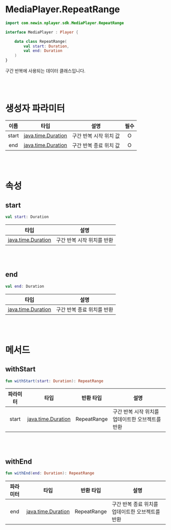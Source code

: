# MediaPlayer.RepeatRange

```kotlin
import com.newin.nplayer.sdk.MediaPlayer.RepeatRange
```

```kotlin
interface MediaPlayer : Player {

    data class RepeatRange(
        val start: Duration,
        val end: Duration
    )
}
```
구간 반복에 사용되는 데이터 클래스입니다.

<br><br>
# 생성자 파라미터

|이름|타입|설명|필수|
|:--:|:--:|:--:|:--:|
|start|[java.time.Duration](https://developer.android.com/reference/java/time/Duration)|구간 반복 시작 위치 값|O|
|end|[java.time.Duration](https://developer.android.com/reference/java/time/Duration)|구간 반복 종료 위치 값|O|

<br><br>
# 속성

## start
```kotlin
val start: Duration
```
|타입|설명|
|:--:|:--:|
|[java.time.Duration](https://developer.android.com/reference/java/time/Duration)|구간 반복 시작 위치를 반환|

<br><br>
## end
```kotlin
val end: Duration
```
|타입|설명|
|:--:|:--:|
|[java.time.Duration](https://developer.android.com/reference/java/time/Duration)|구간 반복 종료 위치를 반환|

<br><br>
# 메서드

## withStart
```kotlin
fun withStart(start: Duration): RepeatRange
```
|파라미터|타입|반환 타입|설명|
|:--:|:--:|:--:|--|
|start|[java.time.Duration](https://developer.android.com/reference/java/time/Duration)|RepeatRange|구간 반복 시작 위치를 업데이트한 오브젝트를 반환|

<br><br>
## withEnd
```kotlin
fun withEnd(end: Duration): RepeatRange
```
|파라미터|타입|반환 타입|설명|
|:--:|:--:|:--:|--|
|end|[java.time.Duration](https://developer.android.com/reference/java/time/Duration)|RepeatRange|구간 반복 종료 위치를 업데이트한 오브젝트를 반환|
